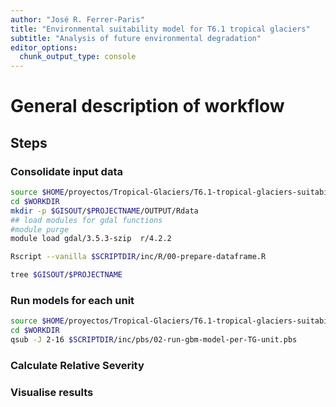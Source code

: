 ```yaml
---
author: "José R. Ferrer-Paris"
title: "Environmental suitability model for T6.1 tropical glaciers"
subtitle: "Analysis of future environmental degradation"
editor_options:
  chunk_output_type: console
---
```


# General description of workflow

## Steps

### Consolidate input data

```sh
source $HOME/proyectos/Tropical-Glaciers/T6.1-tropical-glaciers-suitability-model/env/project-env.sh
cd $WORKDIR
mkdir -p $GISOUT/$PROJECTNAME/OUTPUT/Rdata
## load modules for gdal functions
#module purge
module load gdal/3.5.3-szip  r/4.2.2

Rscript --vanilla $SCRIPTDIR/inc/R/00-prepare-dataframe.R

tree $GISOUT/$PROJECTNAME
```

### Run models for each unit

```sh
source $HOME/proyectos/Tropical-Glaciers/T6.1-tropical-glaciers-suitability-model/env/project-env.sh
cd $WORKDIR
qsub -J 2-16 $SCRIPTDIR/inc/pbs/02-run-gbm-model-per-TG-unit.pbs
```

### Calculate Relative Severity

### Visualise results

